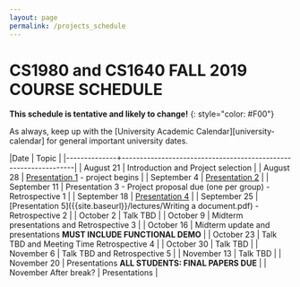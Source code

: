 ```yaml
---
layout: page
permalink: /projects_schedule
---
```


# CS1980 and CS1640 FALL 2019 COURSE SCHEDULE #

**This schedule is tentative and likely to change!**
{: style="color: #F00"}

As always, keep up with the [University Academic Calendar][university-calendar] for general important university dates.

|Date          | Topic                                                           |
|--------------+-----------------------------------------------------------------|
| August 21  | Introduction and Project selection |
| August 28  | [Presentation 1]({{site.baseurl}}/lectures/Capstone_Lecture1.pdf) - project begins |
| September 4  | [Presentation 2]({{site.baseurl}}/lectures/Capstone_Lecture2_RequirementsElicitation.pdf) |
| September 11  | Presentation 3 - Project proposal due (one per group) - Retrospective 1 |
| September 18  | [Presentation 4]({{site.baseurl}}/lectures/lecture-on-presentations.pdf) |
| September 25 | [Presentation 5]({{site.baseurl}}/lectures/Writing a document.pdf) - Retrospective 2 |
| October 2  | Talk TBD |
| October 9 | Midterm presentations and Retrospective 3 |
| October 16     | Midterm update and presentations **MUST INCLUDE FUNCTIONAL DEMO** |
| October 23    | Talk TBD and Meeting Time Retrospective 4 |
| October 30    | Talk TBD |
| November 6    | Talk TBD and Retrospective 5 |
| November 13     | Talk TBD |
| November 20    | Presentations **ALL STUDENTS: FINAL PAPERS DUE** |
| November After break?    | Presentations |

